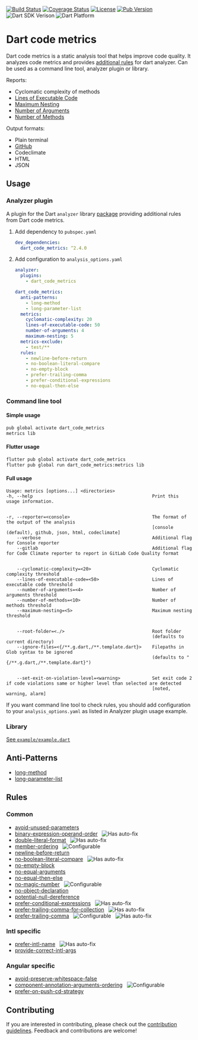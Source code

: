 [![Build Status](https://github.com/wrike/metrics/workflows/build/badge.svg)](https://github.com/wrike/dart-code-metrics/)
[![Coverage Status](https://coveralls.io/repos/github/wrike/dart-code-metrics/badge.svg?branch=master)](https://coveralls.io/github/wrike/dart-code-metrics?branch=master)
[![License](https://badgen.net/pub/license/dart_code_metrics)](https://github.com/wrike/dart-code-metrics/blob/master/LICENSE)
[![Pub Version](https://badgen.net/pub/v/dart_code_metrics)](https://pub.dev/packages/dart_code_metrics/)
![Dart SDK Verison](https://badgen.net/pub/sdk-version/dart_code_metrics)
![Dart Platform](https://badgen.net/pub/dart-platform/dart_code_metrics)

# Dart code metrics

Dart code metrics is a static analysis tool that helps improve code quality. It analyzes code metrics and provides [additional rules](https://github.com/wrike/dart-code-metrics#rules) for dart analyzer.
Can be used as a command line tool, analyzer plugin or library.

Reports:

- Cyclomatic complexity of methods
- [Lines of Executable Code](https://github.com/wrike/dart-code-metrics/blob/master/doc/metrics/lines-of-executable-code.md)
- [Maximum Nesting](https://github.com/wrike/dart-code-metrics/blob/master/doc/metrics/maximum-nesting.md)
- [Number of Arguments](https://github.com/wrike/dart-code-metrics/blob/master/doc/metrics.md#number-of-arguments)
- [Number of Methods](https://github.com/wrike/dart-code-metrics/blob/master/doc/metrics.md#number-of-methods)

Output formats:

- Plain terminal
- [GitHub](https://github.com/wrike/dart-code-metrics/blob/master/doc/reporters/github-reporter.md)
- Codeclimate
- HTML
- JSON

## Usage

### Analyzer plugin

A plugin for the Dart `analyzer` library [package](https://pub.dev/packages/dart_code_metrics) providing additional rules from Dart code metrics.

1. Add dependency to `pubspec.yaml`

    ```yaml
    dev_dependencies:
      dart_code_metrics: ^2.4.0
    ```

2. Add configuration to `analysis_options.yaml`

    ```yaml
    analyzer:
      plugins:
        - dart_code_metrics

    dart_code_metrics:
      anti-patterns:
        - long-method
        - long-parameter-list
      metrics:
        cyclomatic-complexity: 20
        lines-of-executable-code: 50
        number-of-arguments: 4
        maximum-nesting: 5
      metrics-exclude:
        - test/**
      rules:
        - newline-before-return
        - no-boolean-literal-compare
        - no-empty-block
        - prefer-trailing-comma
        - prefer-conditional-expressions
        - no-equal-then-else

### Command line tool

#### Simple usage

```bash
pub global activate dart_code_metrics
metrics lib
```

#### Flutter usage

```bash
flutter pub global activate dart_code_metrics
flutter pub global run dart_code_metrics:metrics lib
```

#### Full usage

```text
Usage: metrics [options...] <directories>
-h, --help                                             Print this usage information.


-r, --reporter=<console>                               The format of the output of the analysis
                                                       [console (default), github, json, html, codeclimate]
    --verbose                                          Additional flag for Console reporter
    --gitlab                                           Additional flag for Code Climate reporter to report in GitLab Code Quality format


    --cyclomatic-complexity=<20>                       Cyclomatic complexity threshold
    --lines-of-executable-code=<50>                    Lines of executable code threshold
    --number-of-arguments=<4>                          Number of arguments threshold
    --number-of-methods=<10>                           Number of methods threshold
    --maximum-nesting=<5>                              Maximum nesting threshold


    --root-folder=<./>                                 Root folder
                                                       (defaults to current directory)
    --ignore-files=<{/**.g.dart,/**.template.dart}>    Filepaths in Glob syntax to be ignored
                                                       (defaults to "{/**.g.dart,/**.template.dart}")


    --set-exit-on-violation-level=<warning>            Set exit code 2 if code violations same or higher level than selected are detected
                                                       [noted, warning, alarm]
```

If you want command line tool to check rules, you should add configuration to your `analysis_options.yaml` as listed in Analyzer plugin usage example.

### Library

[See `example/example.dart`](https://github.com/wrike/dart-code-metrics/blob/master/example/example.dart)

## Anti-Patterns

- [long-method](https://github.com/wrike/dart-code-metrics/blob/master/doc/anti-patterns/long-method.md)
- [long-parameter-list](https://github.com/wrike/dart-code-metrics/blob/master/doc/anti-patterns/long-parameter-list.md)

## Rules

### Common

- [avoid-unused-parameters](https://github.com/wrike/dart-code-metrics/blob/master/doc/rules/avoid_unused_parameters.md)
- [binary-expression-operand-order](https://github.com/wrike/dart-code-metrics/blob/master/doc/rules/binary_expression_operand_order.md) &nbsp; ![Has auto-fix](https://img.shields.io/badge/-has%20auto--fix-success)
- [double-literal-format](https://github.com/wrike/dart-code-metrics/blob/master/doc/rules/double_literal_format.md) &nbsp; ![Has auto-fix](https://img.shields.io/badge/-has%20auto--fix-success)
- [member-ordering](https://github.com/wrike/dart-code-metrics/blob/master/doc/rules/member_ordering.md) &nbsp; ![Configurable](https://img.shields.io/badge/-configurable-informational)
- [newline-before-return](https://github.com/wrike/dart-code-metrics/blob/master/doc/rules/newline_before_return.md)
- [no-boolean-literal-compare](https://github.com/wrike/dart-code-metrics/blob/master/doc/rules/no_boolean_literal_compare.md) &nbsp; ![Has auto-fix](https://img.shields.io/badge/-has%20auto--fix-success)
- [no-empty-block](https://github.com/wrike/dart-code-metrics/blob/master/doc/rules/no_empty_block.md)
- [no-equal-arguments](https://github.com/wrike/dart-code-metrics/blob/master/doc/rules/no_equal_arguments.md)
- [no-equal-then-else](https://github.com/wrike/dart-code-metrics/blob/master/doc/rules/no_equal_then_else.md)
- [no-magic-number](https://github.com/wrike/dart-code-metrics/blob/master/doc/rules/no_magic_number.md) &nbsp; ![Configurable](https://img.shields.io/badge/-configurable-informational)
- [no-object-declaration](https://github.com/wrike/dart-code-metrics/blob/master/doc/rules/no_object_declaration.md)
- [potential-null-dereference](https://github.com/wrike/dart-code-metrics/blob/master/doc/rules/potential_null_dereference.md)
- [prefer-conditional-expressions](https://github.com/wrike/dart-code-metrics/blob/master/doc/rules/prefer_conditional_expressions.md) &nbsp; ![Has auto-fix](https://img.shields.io/badge/-has%20auto--fix-success)
- [prefer-trailing-comma-for-collection](https://github.com/wrike/dart-code-metrics/blob/master/doc/rules/prefer_trailing_comma_for_collection.md) &nbsp; ![Has auto-fix](https://img.shields.io/badge/-has%20auto--fix-success)
- [prefer-trailing-comma](https://github.com/wrike/dart-code-metrics/blob/master/doc/rules/prefer_trailing_comma.md) &nbsp; ![Configurable](https://img.shields.io/badge/-configurable-informational) &nbsp; ![Has auto-fix](https://img.shields.io/badge/-has%20auto--fix-success)

### Intl specific

- [prefer-intl-name](https://github.com/wrike/dart-code-metrics/blob/master/doc/rules/prefer_intl_name.md) &nbsp; ![Has auto-fix](https://img.shields.io/badge/-has%20auto--fix-success)
- [provide-correct-intl-args](https://github.com/wrike/dart-code-metrics/blob/master/doc/rules/provide_correct_intl_args.md)

### Angular specific

- [avoid-preserve-whitespace-false](https://github.com/wrike/dart-code-metrics/blob/master/doc/rules/avoid_preserve_whitespace_false.md)
- [component-annotation-arguments-ordering](https://github.com/wrike/dart-code-metrics/blob/master/doc/rules/component_annotation_arguments_ordering.md) &nbsp; ![Configurable](https://img.shields.io/badge/-configurable-informational)
- [prefer-on-push-cd-strategy](https://github.com/wrike/dart-code-metrics/blob/master/doc/rules/prefer_on_push_cd_strategy.md)

## Contributing

If you are interested in contributing, please check out the [contribution guidelines](https://github.com/wrike/dart-code-metrics/blob/master/CONTRIBUTING.md). Feedback and contributions are welcome!
